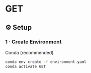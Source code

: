# GET

## ⚙️ Setup

### 1 · Create Environment

<summary>Conda (recommended)</summary>

```bash
conda env create -f environment.yaml
conda activate GET
